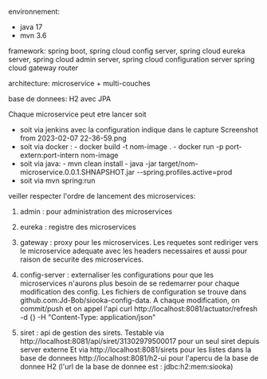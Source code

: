 environnement:
- java 17
- mvn 3.6

framework: spring boot, spring cloud config server,
           spring cloud eureka server,
           spring cloud admin server,
           spring cloud configuration server
           spring cloud gateway router
           
architecture: microservice + multi-couches

base de donnees: H2 avec JPA


Chaque microservice peut etre lancer soit
   - soit via jenkins avec la configuration indique dans le capture Screenshot from 2023-02-07 22-36-59.png
   - soit via docker :
         - docker build -t nom-image .
         - docker run -p port-extern:port-intern nom-image
   - soit via java:
         - mvn clean install
         - java -jar target/nom-microservice.0.0.1.SHNAPSHOT.jar --spring.profiles.active=prod
   - soit via mvn spring:run 


veiller respecter l'ordre de lancement des microservices:

1) admin : pour administration des microservices

2) eureka : registre des microservices

3) gateway : proxy pour les microservices. Les requetes sont rediriger vers le microservice adequate avec les headers necessaires et aussi pour raison de securite des microservices.

3) config-server : externaliser les configurations pour que les microservices n'aurons plus besoin de se redemarrer pour chaque modification 	des config.
Les fichiers de configuration se trouve dans github.com:Jd-Bob/siooka-config-data.
A chaque modification, on commit/push et on appel l'api curl http://localhost:8081/actuator/refresh -d {} -H "Content-Type: application/json"

4) siret : api de gestion des sirets.
Testable via http://localhost:8081/api/siret/31302979500017 pour un seul siret depuis server externe
Et via http://localhost:8081/sirets pour les listes dans la base de donnees
http://localhost:8081/h2-ui pour l'apercu de la base de donnee H2 (l'url de la base de donnee est : jdbc:h2:mem:siooka)

